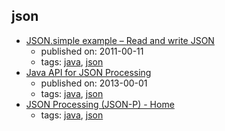 json 
---
* [JSON.simple example – Read and write JSON](https://www.mkyong.com/java/json-simple-example-read-and-write-json/)
    * published on: 2011-00-11
    * tags: [java](../tags/java.md), [json](../tags/json.md)
* [Java API for JSON Processing](http://www.oracle.com/technetwork/articles/java/json-1973242.html)
    * published on: 2013-00-01
    * tags: [java](../tags/java.md), [json](../tags/json.md)
* [JSON Processing (JSON-P) - Home](https://javaee.github.io/jsonp/)
    * tags: [java](../tags/java.md), [json](../tags/json.md)
